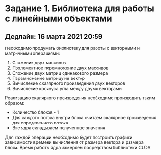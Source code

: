 # Задание 1. Библиотека для работы с линейными объектами

## Дедлайн: 16 марта 2021 20:59

Необходимо продумать библиотеку для работы с векторными и матричными операциями:

1. Сложение двух массивов
2. Поэлементное перемножение двух массивов
3. Сложение двух матриц одинакового размера
4. Перемножение матрицу на вектор
5. Вычисление скалярного произведения двух векторов
6. Вычисление косинуса угла между двумя векторами

Реализацию скалярного произведения необходимо производить таким образом:

* Количество блоков - 1
* Для каждого потока внутри блока считаем скалярное произведения для определенного потока
* Вне ядра складываем полученные значения

Для каждой операции необходимо будет построить графики зависимости времени вычисления от размера вектора и размера блока. Время работы ядра замеряем посредством библиотеки CUDA
